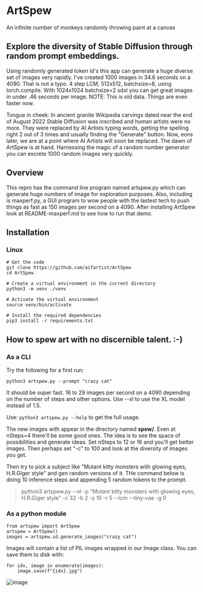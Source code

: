 # ArtSpew
An infinite number of monkeys randomly throwing paint at a canvas

## Explore the diversity of Stable Diffusion through random prompt embeddings.
Using randomly generated token id's this app can generate a huge diverse set of images very rapidly.  I've created 1000 images in 34.6 seconds on a 4090.  That is not a typo.  4 step LCM, 512x512, batchsize=8, using torch.compile.  With 1024x1024 batchsize=2 sdxl you can get great images in under .46 seconds per image.  NOTE: This is old data.  Things are even faster now.

Tongue in cheek:
In ancient granite Wikipedia carvings dated near the end of August 2022 Stable Diffusion was inscribed and human artists were no more. They were replaced by AI Artists typing words, getting the spelling right 2 out of 3 times and usually finding the "Generate" button.  Now, eons later, we are at a point where AI Artists will soon be replaced.  The dawn of ArtSpew is at hand.  Harnessing the magic of a random number generator you can excrete 1000 random images very quickly.

## Overview
This repro has the command line program named artspew.py which can generate huge numbers of image for exploration purposes.  Also, including is maxperf.py, a GUI program to wow people with the lastest tech to push things as fast as 150 images per second on a 4090.  After installing ArtSpew look at README-maxperf.md to see how to run that demo.

## Installation

### Linux

```
# Get the code
git clone https://github.com/aifartist/ArtSpew
cd ArtSpew

# Create a virtual environment in the current directory
python3 -m venv ./venv

# Activate the virtual environment
source venv/bin/activate

# Install the required dependencies
pip3 install -r requirements.txt
```

## How to spew art with no discernible talent.  :-)

### As a CLI

Try the following for a first run:
```
python3 artspew.py --prompt "crazy cat"
```

It should be super fast. 16 to 29 images per second on a 4090 depending on the number of steps and other options. Use --xl to use the XL model instead of 1.5.

Use:  `python3 artspew.py --help`
to get the full usage.

The new images with appear in the directory named **spew/**.  Even at nSteps=4 there'll be some good ones.  The idea is to see the space of possibilities and generate ideas.  Set nSteps to 12 or 16 and you'll get better images.  Then perhaps set "-c" to 100 and look at the diversity of images you get.

Then try to pick a subject like "Mutant kitty monsters with glowing eyes, H.R.Giger style" and gen random versions of it.  THe command below is doing 10 inference steps and appending 5 random tokens to the prompt.

> python3 artspew.py --xl -p "Mutant kitty monsters with glowing eyes, H.R.Giger style" -c 32 -b 2 -s 10 -r 5 --lcm --tiny-vae -g 0

### As a python module

```
from artspew import ArtSpew
artspew = ArtSpew()
images = artspew.sd.generate_images("crazy cat")
```

Images will contain a list of PIL images wrapped in our Image class.  You can save them to disk with:

```
for idx, image in enumerate(images):
    image.save(f"{idx}.jpg")
```

![image](https://github.com/aifartist/ArtSpew/assets/116415616/f80a5cd9-994f-4134-8e05-f735116bce53)

